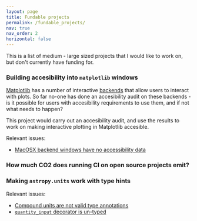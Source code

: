 ```yaml
---
layout: page
title: Fundable projects
permalink: /fundable_projects/
nav: true
nav_order: 2
horizontal: false
---
```


This is a list of medium - large sized projects that I would like to work on, but don't currently have funding for.

### Building accesibility into `matplotlib` windows
[Matplotlib](https://matplotlib.org/) has a number of interactive [backends](https://matplotlib.org/stable/users/explain/backends.html) that allow users to interact with plots.
So far no-one has done an accesibility audit on these backends - is it possible for users with accesibility requirements to use them, and if not what needs to happen?

This project would carry out an accesibility audit, and use the results to work on making interactive plotting in Matplotlib accesible.

Relevant issues:
- [MacOSX backend windows have no accessibility data](https://github.com/matplotlib/matplotlib/issues/24608)


### How much CO2 does running CI on open source projects emit?

### Making `astropy.units` work with type hints

Relevant issues:
- [Compound units are not valid type annotations](https://github.com/astropy/astropy/issues/14134)
- [`quantity_input` decorator is un-typed](https://github.com/astropy/astropy/issues/14110)
